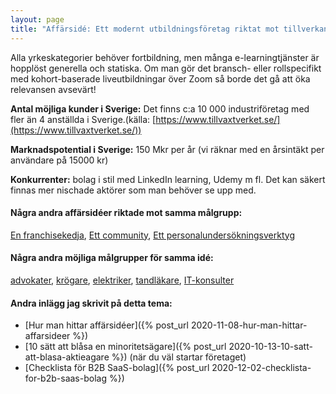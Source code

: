 ```yaml
---
layout: page
title: "Affärsidé: Ett modernt utbildningsföretag riktat mot tillverkande industri"
---
```

Alla yrkeskategorier behöver fortbildning, men många e-learningtjänster är hopplöst generella och statiska. Om man gör det bransch- eller rollspecifikt med kohort-baserade liveutbildningar över Zoom så borde det gå att öka relevansen avsevärt!

**Antal möjliga kunder i Sverige:** Det finns c:a 10 000 industriföretag med fler än 4 anställda i Sverige.(källa: [https://www.tillvaxtverket.se/](https://www.tillvaxtverket.se/))

**Marknadspotential i Sverige:** 150 Mkr per år (vi räknar med en årsintäkt per användare på 15000 kr)

**Konkurrenter:** bolag i stil med LinkedIn learning, Udemy m fl. Det kan säkert finnas mer nischade aktörer som man behöver se upp med.

#### Några andra affärsidéer riktade mot samma målgrupp:
[En franchisekedja](/affarsideer/en-franchisekedja-av-tillverkande-industri/), [Ett community](/affarsideer/ett-community-for-tillverkande-industri/), [Ett personalundersökningsverktyg](/affarsideer/ett-personalundersokningsverktyg-for-tillverkande-industri/)


#### Några andra möjliga målgrupper för samma idé:
[advokater](/affarsideer/ett-modernt-utbildningsforetag-riktat-mot-advokater/), [krögare](/affarsideer/ett-modernt-utbildningsforetag-riktat-mot-krogare/), [elektriker](/affarsideer/ett-modernt-utbildningsforetag-riktat-mot-elektriker/), [tandläkare](/affarsideer/ett-modernt-utbildningsforetag-riktat-mot-tandlakare/), [IT-konsulter](/affarsideer/ett-modernt-utbildningsforetag-riktat-mot-it-konsulter/)

#### Andra inlägg jag skrivit på detta tema:
- [Hur man hittar affärsidéer]({% post_url 2020-11-08-hur-man-hittar-affarsideer %})
- [10 sätt att blåsa en minoritetsägare]({% post_url 2020-10-13-10-satt-att-blasa-aktieagare %}) (när du väl startar företaget)
- [Checklista för B2B SaaS-bolag]({% post_url 2020-12-02-checklista-for-b2b-saas-bolag %})

